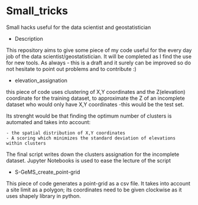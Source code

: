 # Small_tricks
Small hacks useful for the data scientist and geostatistician

- Description

This repository aims to give some piece of my code useful for the every day job of the data scientist/geostatistician. It will be completed as I find the use for new tools. As always - this is a draft and it surely can be improved so do not hesitate to point out problems and to contribute :)

- elevation_assignation

this piece of code uses clustering of X,Y coordinates and the Z(elevation) coordinate for the training dataset, to approximate the Z of an incomplete dataset who would only have X,Y coordinates -this would be the test set.

Its strenght would be that finding the optimum number of clusters is automated and takes into account:

    - the spatial distribution of X,Y coordinates
    - A scoring which minimizes the standard deviation of elevations within clusters

The final script writes down the clusters assignation for the incomplete dataset. Jupyter Notebooks is used to ease the lecture of the script
  
- S-GeMS_create_point-grid

This piece of code generates a point-grid as a csv file. It takes into account a site limit as a polygon; its coordinates need to be given clockwise as it uses shapely library in python.
